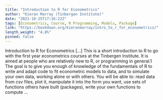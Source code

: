 ```yaml
---
title: "Introduction to R for Econometrics"
author: "Kieran Marray (Tinbergen Institute)"
date: "2021-10-25T17:16:22Z"
tags: [Econometrics, Course, R Programming, Models, Package]
link: "https://bookdown.org/kieranmarray/intro_to_r_for_econometrics/"
length_weight: "4.8%"
pinned: false
---
```


Introduction to R for Econometrics [...] This is a short introduction to R to go with the first year econometrics courses at the Tinbergen Institute. It is aimed at people who are relatively new to R, or programming in general.1 The goal is to give you enough of knowledge of the fundamentals of R to write and adapt code to fit econometric models to data, and to simulate your own data, working alone or with others. You will be able to: read data from csv files, plot it, manipulate it into the form you want, use sets of functions others have built (packages), write your own functions to compute  ...
